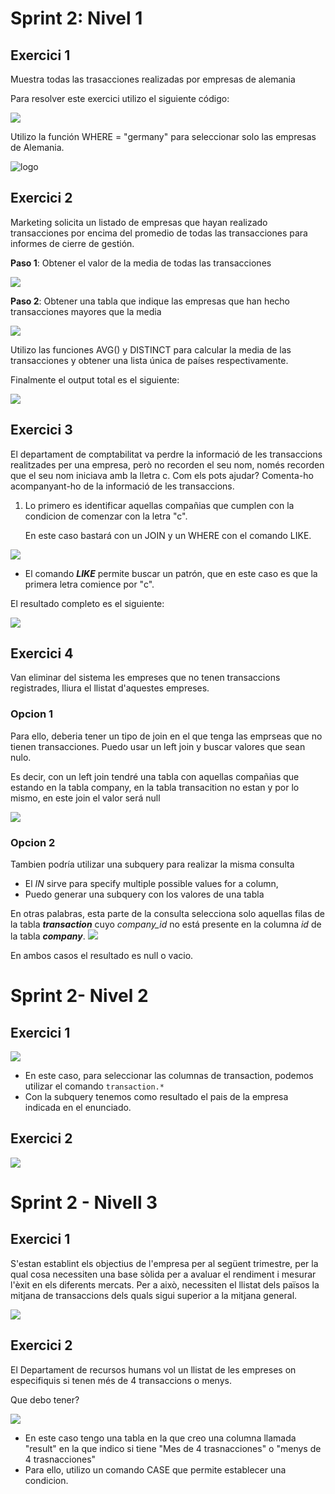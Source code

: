 
# Sprint 2: Nivel 1

## Exercici 1
Muestra todas las trasacciones realizadas por empresas de alemania

Para resolver este exercici utilizo el siguiente código: 

![](files_sprin2/S2N1E1-1.png)


Utilizo la función WHERE = "germany" para seleccionar solo las empresas de Alemania.

![logo](files_sprin2/S2N1E1.png)



## Exercici 2

Marketing solicita un listado de empresas que hayan realizado transacciones por encima del promedio de todas las transacciones para informes de cierre de gestión.

**Paso 1**: Obtener el valor de la media de todas las transacciones

![](files_sprin2/S2N1E2-1.png)


**Paso 2**: Obtener una tabla que indique las empresas que han hecho transacciones mayores que la media

![](files_sprin2/S2N1E2-2.png)

Utilizo las funciones AVG() y DISTINCT para calcular la media de las transacciones y obtener una lista única de países respectivamente.

Finalmente el output total es el siguiente:

![](files_sprin2/S2N1E2.png)


## Exercici 3

El departament de comptabilitat va perdre la informació de les transaccions realitzades per una empresa, però no recorden el seu nom, només recorden que el seu nom iniciava amb la lletra c. Com els pots ajudar? Comenta-ho acompanyant-ho de la informació de les transaccions.

1. Lo primero es identificar aquellas compañias que cumplen con la condicion de comenzar con la letra "c". 		
   
	En este caso bastará con un JOIN y un WHERE con el comando LIKE.

![](files_sprin2/S2N1E3-1.png)

- El comando _**LIKE**_ permite buscar un patrón, que en este caso es que la primera letra comience por "c".

El resultado completo es el siguiente: 

![](files_sprin2/S2N1E3.png)


## Exercici 4

Van eliminar del sistema les empreses que no tenen transaccions registrades, lliura el llistat d'aquestes empreses.

### Opcion 1

Para ello, deberia tener un tipo de join en el que tenga las emprseas que no tienen transacciones. Puedo usar un left join y buscar valores que sean nulo. 

Es decir, con un left join tendré una tabla con aquellas compañias que estando en la tabla company, en la tabla transacition no estan y por lo mismo, en este join el valor será null

![](files_sprin2/S2N1E4.png)
### Opcion 2
Tambien podría utilizar una subquery para realizar la misma consulta

- El _IN_ sirve para specify multiple possible values for a column, 
- Puedo generar una subquery con los valores de una tabla

En otras palabras, esta parte de la consulta selecciona solo aquellas filas de la tabla _**transaction**_ cuyo _company_id_ no está presente en la columna _id_ de la tabla _**company**_.
![](files_sprin2/S2N1E4-1.png)


En ambos casos el resultado es null o vacio.





# Sprint 2- Nivel 2
## Exercici 1


![](files_sprin2/S2N2E1.png)

- En este caso, para seleccionar las columnas de transaction, podemos utilizar el comando ```transaction.*```
- Con la subquery tenemos como resultado el pais de la empresa indicada en el enunciado. 

## Exercici 2

![](files_sprin2/S2N2E2.png)


# Sprint 2 - Nivell 3
## Exercici 1
S'estan establint els objectius de l'empresa per al següent trimestre, per la qual cosa necessiten una base sòlida per a avaluar el rendiment i mesurar l'èxit en els diferents mercats. Per a això, necessiten el llistat dels països la mitjana de transaccions dels quals sigui superior a la mitjana general.

![](files_sprin2/S2N3E1.png)




## Exercici 2
El Departament de recursos humans vol un llistat de les empreses on especifiquis si tenen més de 4 transaccions o menys.

Que debo tener?

![](files_sprin2/S2N3E2.png)

- En este caso tengo una tabla en la que creo una columna llamada "result" en la que indico si tiene "Mes de 4 trasnacciones" o "menys de 4 trasnacciones"
- Para ello, utilizo un comando CASE que permite establecer una condicion. 
